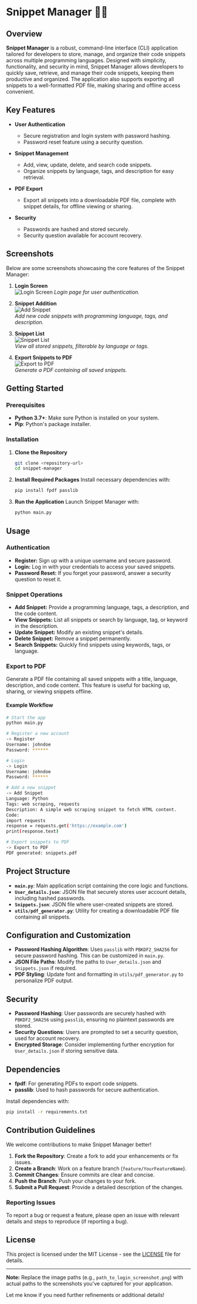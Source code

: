 
# Snippet Manager 🧑‍💻

## Overview
**Snippet Manager** is a robust, command-line interface (CLI) application tailored for developers to store, manage, and organize their code snippets across multiple programming languages. Designed with simplicity, functionality, and security in mind, Snippet Manager allows developers to quickly save, retrieve, and manage their code snippets, keeping them productive and organized. The application also supports exporting all snippets to a well-formatted PDF file, making sharing and offline access convenient.

## Key Features
- **User Authentication**
  - Secure registration and login system with password hashing.
  - Password reset feature using a security question.
  
- **Snippet Management**
  - Add, view, update, delete, and search code snippets.
  - Organize snippets by language, tags, and description for easy retrieval.
  
- **PDF Export**
  - Export all snippets into a downloadable PDF file, complete with snippet details, for offline viewing or sharing.

- **Security**
  - Passwords are hashed and stored securely.
  - Security question available for account recovery.

## Screenshots

Below are some screenshots showcasing the core features of the Snippet Manager:

1. **Login Screen**  
   ![Login Screen](https://github.com/AbhishekKumar0313/Snippet-Manager/blob/main/Code%20Snippet%20Organizer/Screenshot%202024-11-14%20215733.png)
   _Login page for user authentication._

2. **Snippet Addition**  
   ![Add Snippet](path_to_add_snippet_screenshot.png)  
   _Add new code snippets with programming language, tags, and description._

3. **Snippet List**  
   ![Snippet List](path_to_snippet_list_screenshot.png)  
   _View all stored snippets, filterable by language or tags._

4. **Export Snippets to PDF**  
   ![Export to PDF](path_to_pdf_export_screenshot.png)  
   _Generate a PDF containing all saved snippets._

## Getting Started

### Prerequisites
- **Python 3.7+**: Make sure Python is installed on your system.
- **Pip**: Python's package installer.

### Installation

1. **Clone the Repository**
   ```bash
   git clone <repository-url>
   cd snippet-manager
   ```

2. **Install Required Packages**
   Install necessary dependencies with:
   ```bash
   pip install fpdf passlib
   ```

3. **Run the Application**
   Launch Snippet Manager with:
   ```bash
   python main.py
   ```

## Usage

### Authentication
- **Register:** Sign up with a unique username and secure password.
- **Login:** Log in with your credentials to access your saved snippets.
- **Password Reset:** If you forget your password, answer a security question to reset it.

### Snippet Operations
- **Add Snippet:** Provide a programming language, tags, a description, and the code content.
- **View Snippets:** List all snippets or search by language, tag, or keyword in the description.
- **Update Snippet:** Modify an existing snippet's details.
- **Delete Snippet:** Remove a snippet permanently.
- **Search Snippets:** Quickly find snippets using keywords, tags, or language.

### Export to PDF
Generate a PDF file containing all saved snippets with a title, language, description, and code content. This feature is useful for backing up, sharing, or viewing snippets offline.

#### Example Workflow

```bash
# Start the app
python main.py

# Register a new account
-> Register
Username: johndoe
Password: ******

# Login
-> Login
Username: johndoe
Password: ******

# Add a new snippet
-> Add Snippet
Language: Python
Tags: web scraping, requests
Description: A simple web scraping snippet to fetch HTML content.
Code:
import requests
response = requests.get('https://example.com')
print(response.text)

# Export snippets to PDF
-> Export to PDF
PDF generated: snippets.pdf
```

## Project Structure
- **`main.py`**: Main application script containing the core logic and functions.
- **`User_details.json`**: JSON file that securely stores user account details, including hashed passwords.
- **`Snippets.json`**: JSON file where user-created snippets are stored.
- **`utils/pdf_generator.py`**: Utility for creating a downloadable PDF file containing all snippets.

## Configuration and Customization
- **Password Hashing Algorithm**: Uses `passlib` with `PBKDF2_SHA256` for secure password hashing. This can be customized in `main.py`.
- **JSON File Paths**: Modify the paths to `User_details.json` and `Snippets.json` if required.
- **PDF Styling**: Update font and formatting in `utils/pdf_generator.py` to personalize PDF output.

## Security
- **Password Hashing**: User passwords are securely hashed with `PBKDF2_SHA256` using `passlib`, ensuring no plaintext passwords are stored.
- **Security Questions**: Users are prompted to set a security question, used for account recovery.
- **Encrypted Storage**: Consider implementing further encryption for `User_details.json` if storing sensitive data.

## Dependencies
- **fpdf**: For generating PDFs to export code snippets.
- **passlib**: Used to hash passwords for secure authentication.

Install dependencies with:
```bash
pip install -r requirements.txt
```

## Contribution Guidelines
We welcome contributions to make Snippet Manager better!

1. **Fork the Repository**: Create a fork to add your enhancements or fix issues.
2. **Create a Branch**: Work on a feature branch (`feature/YourFeatureName`).
3. **Commit Changes**: Ensure commits are clear and concise.
4. **Push the Branch**: Push your changes to your fork.
5. **Submit a Pull Request**: Provide a detailed description of the changes.

### Reporting Issues
To report a bug or request a feature, please open an issue with relevant details and steps to reproduce (if reporting a bug).

## License
This project is licensed under the MIT License - see the [LICENSE](LICENSE) file for details.

---

**Note:** Replace the image paths (e.g., `path_to_login_screenshot.png`) with actual paths to the screenshots you've captured for your application.

Let me know if you need further refinements or additional details!
